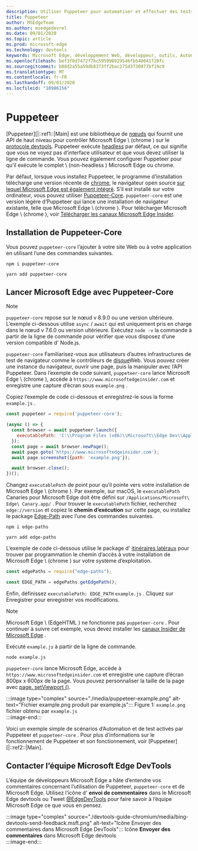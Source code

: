 ```yaml
---
description: Utiliser Puppeteer pour automatiser et effectuer des tests dans Microsoft Edge
title: Puppeteer
author: MSEdgeTeam
ms.author: msedgedevrel
ms.date: 09/01/2020
ms.topic: article
ms.prod: microsoft-edge
ms.technology: devtools
keywords: Microsoft Edge, développement Web, développeur, outils, Automation, test
ms.openlocfilehash: bef3f0d7472f7bc595998829546fb540041f20fc
ms.sourcegitcommit: b88d2a55a59db8373ff2bac275d3730977bf19c9
ms.translationtype: MT
ms.contentlocale: fr-FR
ms.lasthandoff: 09/01/2020
ms.locfileid: "10986156"
---
```

# Puppeteer  

[Puppeteer][|::ref1::|Main] est une bibliothèque de [nœuds][NodejsMain] qui fournit une API de haut niveau pour contrôler Microsoft Edge \ (chrome \) sur le [protocole devtools][GithubChromedevtoolsProtocol].  Puppeteer exécute [headless][WikiHeadlessBrowser] par défaut, ce qui signifie que vous ne voyez pas d’interface utilisateur et que vous devez utiliser la ligne de commande.  Vous pouvez également configurer Puppeteer pour qu’il exécute le complet \ (non-headless \) Microsoft Edge ou chrome.  

Par défaut, lorsque vous installez Puppeteer, le programme d’installation télécharge une version récente de [chrome][ChromiumHome], le navigateur open source [sur lequel Microsoft Edge est également intégré][MicrosoftBlogsWindowsExperience20181206].  S’il est installé sur votre ordinateur, vous pouvez utiliser [Puppeteer-Core][PuppeteerApivscore].  `puppeteer-core` est une version légère d’Puppeteer qui lance une installation de navigateur existante, telle que Microsoft Edge \ (chrome \).  Pour télécharger Microsoft Edge \ (chrome \), voir [Télécharger les canaux Microsoft Edge Insider][MicrosoftedgeinsiderDownload].

## Installation de Puppeteer-Core  

Vous pouvez `puppeteer-core` l’ajouter à votre site Web ou à votre application en utilisant l’une des commandes suivantes.  

```shell
npm i puppeteer-core
```  

```shell
yarn add puppeteer-core
```  

## Lancer Microsoft Edge avec Puppeteer-Core  

> [!NOTE]
> `puppeteer-core` repose sur le nœud v 8.9.0 ou une version ultérieure.  L’exemple ci-dessous utilise `async` / `await` qui est uniquement pris en charge dans le nœud v 7.6.0 ou version ultérieure.  Exécutez `node -v` la commande à partir de la ligne de commande pour vérifier que vous disposez d’une version compatible d' Node.js.  

`puppeteer-core` Familiarisez-vous aux utilisateurs d’autres infrastructures de test de navigateur comme le contrôleurs de [disque][WebDriverEdgehtmlMain]Web.  Vous pouvez créer une instance du navigateur, ouvrir une page, puis la manipuler avec l’API Puppeteer.  Dans l’exemple de code suivant, `puppeteer-core` lance Microsoft Edge \ (chrome \), accède à `https://www.microsoftedgeinsider.com` et enregistre une capture d’écran sous `example.png` .  

Copiez l’exemple de code ci-dessous et enregistrez-le sous la forme `example.js` .  

```javascript
const puppeteer = require('puppeteer-core');

(async () => {
  const browser = await puppeteer.launch({
    executablePath: 'C:\\Program Files (x86)\\Microsoft\\Edge Dev\\Application\\msedge.exe'
  });
  const page = await browser.newPage();
  await page.goto('https://www.microsoftedgeinsider.com');
  await page.screenshot({path: 'example.png'});

  await browser.close();
})();
```  

Changez `executablePath` de point pour qu’il pointe vers votre installation de Microsoft Edge \ (chrome \).  Par exemple, sur macOS, le `executablePath` Canaries pour Microsoft Edge doit être défini sur `/Applications/Microsoft\ Edge\ Canary.app/` .  Pour trouver le `executablePath` fichier, recherchez `edge://version` et copiez le **chemin d’exécution** sur cette page, ou installez le package [Edge-Path][npmEdgePaths] avec l’une des commandes suivantes.  

```shell
npm i edge-paths
```  

```shell
yarn add edge-paths
```  
 
L’exemple de code ci-dessous utilise le package d' [itinéraires latéraux][npmEdgePaths] pour trouver par programmation le chemin d’accès à votre installation de Microsoft Edge \ (chrome \) sur votre système d’exploitation.

```javascript
const edgePaths = require("edge-paths");

const EDGE_PATH = edgePaths.getEdgePath();
```

Enfin, définissez `executablePath: EDGE_PATH` `example.js` .  Cliquez sur Enregistrer pour enregistrer vos modifications.  

> [!NOTE]
> Microsoft Edge \ (EdgeHTML \) ne fonctionne pas `puppeteer-core` .  Pour continuer à suivre cet exemple, vous devez installer les [canaux Insider de Microsoft Edge][MicrosoftedgeinsiderDownload] .  

Exécuté `example.js` à partir de la ligne de commande.  

```shell
node example.js
```  

`puppeteer-core` lance Microsoft Edge, accède à `https://www.microsoftedgeinsider.com` et enregistre une capture d’écran 800px x 600px de la page.  Vous pouvez personnaliser la taille de la page avec [page. setViewport ()][PuppeteerApipagesetviewport].  

:::image type="complex" source="./media/puppeteer-example.png" alt-text="Fichier example.png produit par example.js":::
   Figure 1: `example.png` fichier obtenu par `example.js`  
:::image-end:::  

<!--  
> ##### Figure 1  
> The `example.png` file produced by `example.js`  
> ![The example.png file produced by example.js](./media/puppeteer-example.png)  
-->  

Voici un exemple simple de scénarios d’Automation et de test activés par Puppeteer et `puppeteer-core` .  Pour plus d’informations sur le fonctionnement de Puppeteer et son fonctionnement, voir [Puppeteer][|::ref2::|Main].  

## Contacter l’équipe Microsoft Edge DevTools  

L’équipe de développeurs Microsoft Edge a hâte d’entendre vos commentaires concernant l’utilisation de Puppeteer, `puppeteer-core` et de Microsoft Edge.  Utilisez l’icône d' **envoi de commentaires** dans le Microsoft Edge devtools ou Tweet [@EdgeDevTools][TwitterIntentTweetEdgedevtools] pour faire savoir à l’équipe Microsoft Edge ce que vous en pensez.  


:::image type="complex" source="./devtools-guide-chromium/media/bing-devtools-send-feedback.msft.png" alt-text="Icône Envoyer des commentaires dans Microsoft Edge DevTools":::
   Icône **Envoyer des commentaires** dans Microsoft Edge devtools  
:::image-end:::  

<!--  
> ##### Figure 2  
> The **Feedback** icon in the Microsoft Edge DevTools  
> ![The Feedback icon in the Microsoft Edge DevTools](./devtools-guide-chromium/media/devtools-feedback.png)  
-->  

<!--## See also  

*   [WebDriver (Chromium)][WebdriverChromiumMain]  
*   [WebDriver (EdgeHTML)][WebdriverEdgehtmlMain]  
*   [Chrome DevTools Protocol Viewer on GitHub][GithubChromedevtoolsProtocol]  
*   [Microsoft Edge: Making the web better through more open source collaboration on Microsoft Experience Blog][MicrosoftBlogsWindowsExperience20181206]  
*   [Download Microsoft Edge Insider Channels][MicrosoftedgeinsiderDownload]  
*   [Chromium on The Chromium Projects][ChromiumHome]  
*   [Node.js][NodejsMain]  
*   [Puppeteer][PuppeteerMain]  
*   [puppeteer vs. puppeteer-core][PuppeteerApivscore]  
*   [page.setViewport() on Puppeteer][PuppeteerApipagesetviewport]  
*   [Headless browser on Wikipedia][WikiHeadlessBrowser]  -->  

<!-- image links -->  

<!-- links -->  

[WebdriverChromiumMain]: ./webdriver-chromium.md "Web Driver (chrome)"  
[WebdriverEdgehtmlMain]: ./webdriver.md "WebDriver (EdgeHTML)"  

[GithubChromedevtoolsProtocol]: https://chromedevtools.github.io/devtools-protocol "Visionneuse de protocole chrome DevTools | GitHub"  

[MicrosoftBlogsWindowsExperience20181206]: https://blogs.windows.com/windowsexperience/2018/12/06/microsoft-edge-making-the-web-better-through-more-open-source-collaboration "Microsoft Edge: améliorer davantage le Web grâce à une collaboration plus ouverte sur le Web Blog sur l’interface Microsoft"  

[MicrosoftedgeinsiderDownload]: https://www.microsoftedgeinsider.com/download "Télécharger les canaux Microsoft Edge Insider"  

[ChromiumHome]: https://www.chromium.org/Home "Chrome | Projets de chrome"  

[NodejsMain]: https://nodejs.org "Node.js"  

[npmEdgePaths]: https://www.npmjs.com/package/edge-paths "NPM | Tracés latéraux"

[PuppeteerMain]: https://pptr.dev "Puppeteer"  
[PuppeteerApivscore]: https://pptr.dev/#?product=Puppeteer&version=v2.0.0&show=api-puppeteer-vs-puppeteer-core "Puppeteer et Puppeteer-Core | Puppeteer"  
[PuppeteerApipagesetviewport]: https://pptr.dev/#?product=Puppeteer&version=v2.0.0&show=api-pagesetviewportviewport "page. setViewport (fenêtre d’affichage) | Puppeteer"  

[TwitterIntentTweetEdgedevtools]: https://twitter.com/intent/tweet?text=@EdgeDevTools "@EdgeDevTools-publiez un tweet | Twitter"  

[WikiHeadlessBrowser]: https://en.wikipedia.org/wiki/Headless_browser "Navigateur headless | Wikipédia"  

